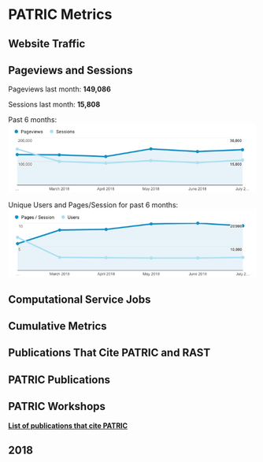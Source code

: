 # PATRIC Metrics
 
## Website Traffic

## Pageviews and Sessions
Pageviews last month: **149,086**

Sessions last month: **15,808** 

Past 6 months:
![Pageviews and Sessions](./images/pageviews_sessions_6_months.png)

Unique Users and Pages/Session for past 6 months:
![Pages and Users](./images/pages_users_6_months.png)

## Computational Service Jobs



## Cumulative Metrics


## Publications That Cite PATRIC and RAST


## PATRIC Publications


## PATRIC Workshops



[**List of publications that cite PATRIC**](https://scholar.google.com/citations?user=Ov91kMAAAAAJ&hl=en&authuser=1)

## 2018
